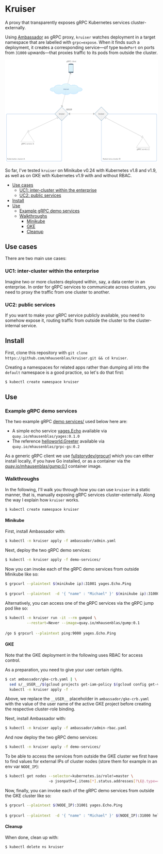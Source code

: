 # Kruiser

A proxy that transparently exposes gRPC Kubernetes services cluster-externally.

Using [Ambassador](https://www.getambassador.io/) as gRPC proxy, `kruiser` 
watches deployment in a target namespace that are labelled with `grpc=expose`. When it finds such a deployment, it creates a corresponding service—of type `NodePort` on ports from `31000` upwards—that proxies traffic to its pods from outside the cluster.

![architecture](img/kruiser-arch.png)

So far, I've tested `kruiser` on Minikube v0.24 with Kubernetes v1.8 and v1.9, as well as on GKE with Kubernetes v1.9 with and without RBAC.

- [Use cases](#use-cases)
  - [UC1: inter-cluster within the enterprise](#uc1-inter-cluster-within-the-enterprise)
  - [UC2: public services](#uc2-public-services)
- [Install](#install)
- [Use](#use)
  - [Example gRPC demo services](#example-grpc-demo-services)
  - [Walkthroughs](#walkthroughs)
    - [Minikube](#minikube)
    - [GKE](#gke)
    - [Cleanup](#cleanup)

## Use cases

There are two main use cases:

### UC1: inter-cluster within the enterprise

Imagine two or more clusters deployed within, say, a data center in an enterprise. In order for gRPC services to communicate across clusters, you need to proxy the traffic from one cluster to another.

### UC2: public services

If you want to make your gRPC service publicly available, you need to somehow expose it, routing traffic from outside the cluster to the cluster-internal service.


## Install 

First, clone this repository with `git clone https://github.com/mhausenblas/kruiser.git && cd kruiser`.

Creating a namespaces for related apps rather than dumping all into the `default` namespace is a good practice, so let's do that first:

```bash
$ kubectl create namespace kruiser
```

## Use

### Example gRPC demo services

The two example gRPC [demo services/](demo-services/) used below here are:

- A simple echo service [yages.Echo](https://github.com/mhausenblas/yages/blob/master/main.go) available via `quay.io/mhausenblas/yages:0.1.0`
- The reference [helloworld.Greeter](https://github.com/grpc/grpc-go/blob/master/examples/helloworld/greeter_server/main.go) available via `quay.io/mhausenblas/grpc-gs:0.2`

As a generic gRPC client we use [fullstorydev/grpcurl](https://github.com/fullstorydev/grpcurl) which you can either install locally, if you have Go installed, or as a container via the [quay.io/mhausenblas/gump:0.1](https://quay.io/repository/mhausenblas/gump?tag=0.1&tab=tags) container image.


### Walkthroughs

In the following, I'll walk you through how you can use `kruiser` in a static manner, that is, manually exposing gRPC services cluster-externally. Along the way I explain how `kruiser` works.


```bash
$ kubectl create namespace kruiser
```

#### Minikube 

First, install Ambassador with:

```bash
$ kubectl -n kruiser apply -f ambassador/admin.yaml
```

Next, deploy the two gRPC demo services:

```bash
$ kubectl -n kruiser apply -f demo-services/
```

Now you can invoke each of the gRPC demo services from outside Minikube like so:

```bash
$ grpcurl --plaintext $(minikube ip):31001 yages.Echo.Ping

$ grpcurl --plaintext  -d '{ "name" : "Michael" }' $(minikube ip):31000 helloworld.Greeter.SayHello
```

Alternatively, you can access one of the gRPC services via the gRPC jump pod like so:

```bash
$ kubectl -n kruiser run -it --rm gumpod \
          --restart=Never --image=quay.io/mhausenblas/gump:0.1

/go $ grpcurl --plaintext ping:9000 yages.Echo.Ping
```

#### GKE

Note that the GKE deployment in the following uses RBAC for access control.

As a preparation, you need to give your user certain rights.

```bash
$ cat ambassador/gke-crb.yaml | \
  sed s/__USER__/$(gcloud projects get-iam-policy $(gcloud config get-value core/project) | grep -m 1 user | awk '{split($0,u,":"); print u[2]}')/g | \
  kubectl -n kruiser apply -f -
```

Above, we replace the `__USER__` placeholder in `ambassador/gke-crb.yaml` with the value of the user name of the active GKE project before creating the respective cluster-role binding.

Next, install Ambassador with:

```bash
$ kubectl -n kruiser apply -f ambassador/admin-rbac.yaml
```

And now deploy the two gRPC demo services:

```bash
$ kubectl -n kruiser apply -f demo-services/
```

To be able to access the services from outside the GKE cluster we first have to find values for external IPs of cluster nodes (store them for example in an env var `NODE_IP`):

```bash
$ kubectl get nodes --selector=kubernetes.io/role!=master \ 
                    -o jsonpath={.items[*].status.addresses[?\(@.type==\"ExternalIP\"\)].address}
```

Now, finally, you can invoke each of the gRPC demo services from outside the GKE cluster like so: 

```bash
$ grpcurl --plaintext $(NODE_IP):31001 yages.Echo.Ping

$ grpcurl --plaintext  -d '{ "name" : "Michael" }' $(NODE_IP):31000 helloworld.Greeter.SayHello
```

#### Cleanup

When done, clean up with:

```bash
$ kubectl delete ns kruiser
```
